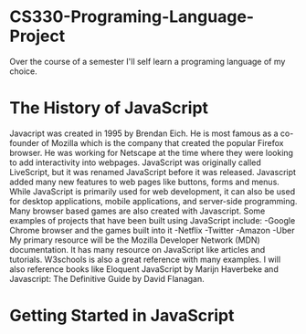 # CS330-Programing-Language-Project
Over the course of a semester I'll self learn a programing language of my choice.  

**The History of JavaScript**
====================================
Javacript was created in 1995 by Brendan Eich. He is most famous as a co-founder of Mozilla which is the company that created the popular Firefox browser.  He was working for Netscape at the time where they were looking to add interactivity into webpages. JavaScript was originally called LiveScript, but it was renamed JavaScript before it was released. Javascript added many new features to web pages like buttons, forms and menus. While JavaScript is primarily used for web development, it can also be used for desktop applications, mobile applications, and server-side programming. Many browser based games are also created with Javascript. Some examples of projects that have been built using JavaScript include:
-Google Chrome browser and the games built into it
-Netflix
-Twitter
-Amazon
-Uber
My primary resource will be the Mozilla Developer Network (MDN) documentation. It has many  resource on JavaScript like articles and tutorials. W3schools is also a great reference with many examples.  I will also reference books like Eloquent JavaScript by Marijn Haverbeke and Javascript: The Definitive Guide by David Flanagan. 


**Getting Started in JavaScript**
====================================
